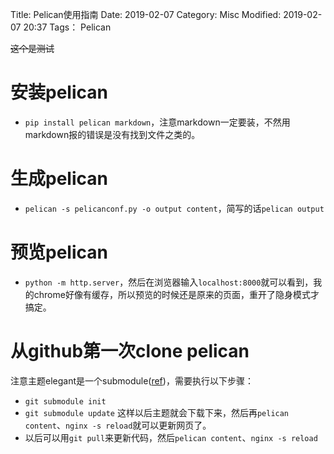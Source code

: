 Title: Pelican使用指南
Date: 2019-02-07
Category: Misc
Modified: 2019-02-07 20:37
Tags： Pelican

<s>这个是测试</s>

# 安装pelican
* `pip install pelican markdown`，注意markdown一定要装，不然用markdown报的错误是没有找到文件之类的。

# 生成pelican
* `pelican -s pelicanconf.py -o output content`，简写的话`pelican output`

# 预览pelican
* `python -m http.server`，然后在浏览器输入`localhost:8000`就可以看到，我的chrome好像有缓存，所以预览的时候还是原来的页面，重开了隐身模式才搞定。

# 从github第一次clone pelican
注意主题elegant是一个submodule([ref](https://git-scm.com/book/en/v2/Git-Tools-Submodules))，需要执行以下步骤：

* `git submodule init`
* `git submodule update`
这样以后主题就会下载下来，然后再`pelican content`、`nginx -s reload`就可以更新网页了。
* 以后可以用`git pull`来更新代码，然后`pelican content`、`nginx -s reload`


